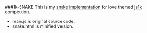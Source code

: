 ###1k-SNAKE
This is my [snake implementation](http://dev.yilmazhuseyin.com/snake/) for love themed [js1k](http://js1k.com/2012-love/) competition.

* main.js is original source code.
* snake.html is minified version.

